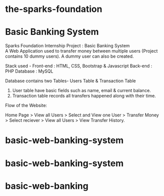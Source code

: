 # the-sparks-foundation
# Basic Banking System
Sparks Foundation Internship Project : Basic Banking System  
A Web Application used to transfer money between multiple users (Project contains 10 dummy users). A dummy user can also be created.  

Stack used - 
Front-end : HTML, CSS, Bootstrap & Javascript 
Back-end : PHP 
Database : MySQL   

Database contains two Tables- Users Table & Transaction Table 
1. User table have basic fields such as name, email & current balance. 
2. Transaction table records all transfers happened along with their time.  

Flow of the Website: 

Home Page > 
View all Users >
Select and View one User >
Transfer Money > 
Select reciever > 
View all Users > 
View Transfer History.
# basic-web-banking-system
# basic-web-banking-system
# basic-web-banking
